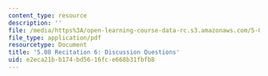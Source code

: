 ```yaml
---
content_type: resource
description: ''
file: /media/https%3A/open-learning-course-data-rc.s3.amazonaws.com/5-08j-biological-chemistry-ii-spring-2016/e2eca21bb174bd5616fce668b31fbfb8_MIT5_08jS16r6_questions.pdf
file_type: application/pdf
resourcetype: Document
title: '5.08 Recitation 6: Discussion Questions'
uid: e2eca21b-b174-bd56-16fc-e668b31fbfb8
---
```

